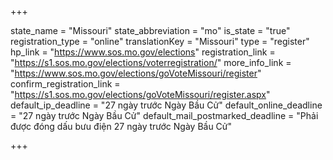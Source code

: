 +++

state_name = "Missouri"
state_abbreviation = "mo"
is_state = "true"
registration_type = "online"
translationKey = "Missouri"
type = "register"
hp_link = "https://www.sos.mo.gov/elections"
registration_link = "https://s1.sos.mo.gov/elections/voterregistration/"
more_info_link = "https://www.sos.mo.gov/elections/goVoteMissouri/register"
confirm_registration_link = "https://s1.sos.mo.gov/elections/goVoteMissouri/register.aspx"
default_ip_deadline = "27 ngày trước Ngày Bầu Cử"
default_online_deadline = "27 ngày trước Ngày Bầu Cử"
default_mail_postmarked_deadline = "Phải được đóng dấu bưu điện 27 ngày trước Ngày Bầu Cử"

+++
